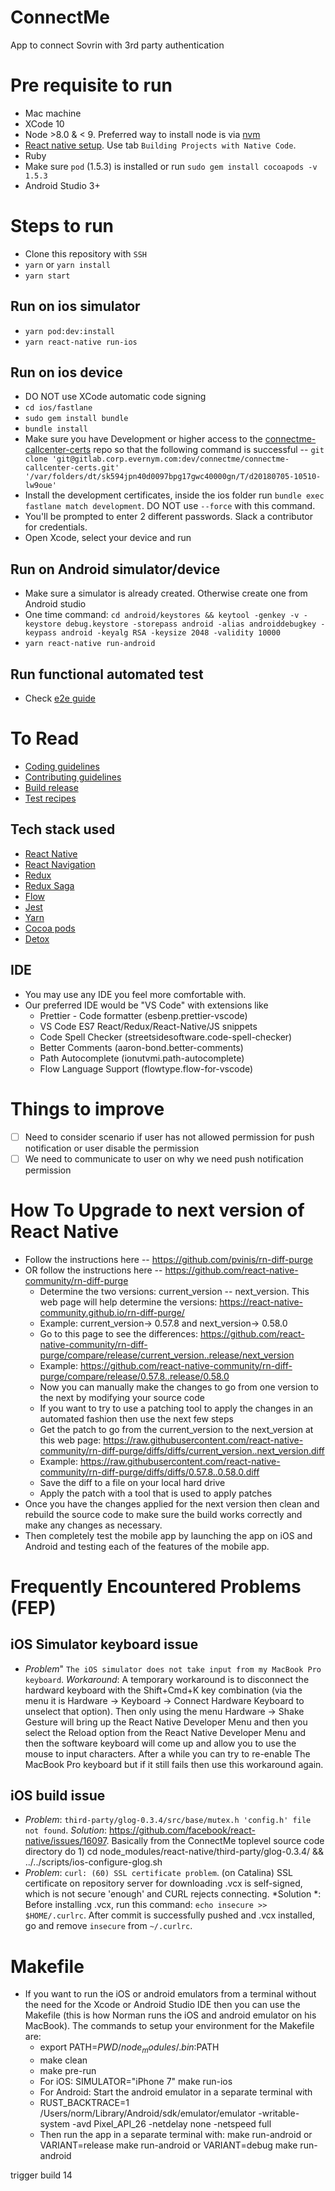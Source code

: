 # ConnectMe
App to connect Sovrin with 3rd party authentication

# Pre requisite to run

- Mac machine
- XCode 10
- Node >8.0 & < 9. Preferred way to install node is via [nvm](https://www.sitepoint.com/quick-tip-multiple-versions-node-nvm/)
- [React native setup](http://facebook.github.io/react-native/docs/getting-started.html). Use tab `Building Projects with Native Code`.
- Ruby
- Make sure `pod` (1.5.3) is installed or run `sudo gem install cocoapods -v 1.5.3`
- Android Studio 3+

# Steps to run

- Clone this repository with `SSH`
- `yarn` or `yarn install`
- `yarn start`

## Run on ios simulator
- `yarn pod:dev:install`
- `yarn react-native run-ios`

## Run on ios device
- DO NOT use XCode automatic code signing
- `cd ios/fastlane`
- `sudo gem install bundle`
- `bundle install`
- Make sure you have Development or higher access to the [connectme-callcenter-certs](https://gitlab.corp.evernym.com/dev/connectme/connectme-callcenter-certs/-/project_members) repo so that the following command is successful --
`git clone 'git@gitlab.corp.evernym.com:dev/connectme/connectme-callcenter-certs.git' '/var/folders/dt/sk594jpn40d0097bpg17gwc40000gn/T/d20180705-10510-lw9oue'`
- Install the development certificates, inside the ios folder run `bundle exec fastlane match development`. DO NOT use `--force` with this command.
- You'll be prompted to enter 2 different passwords. Slack a contributor for credentials.
- Open Xcode, select your device and run

## Run on Android simulator/device
- Make sure a simulator is already created. Otherwise create one from Android studio
- One time command: `cd android/keystores && keytool -genkey -v -keystore debug.keystore -storepass android -alias androiddebugkey -keypass android -keyalg RSA -keysize 2048 -validity 10000`
- `yarn react-native run-android`

## Run functional automated test

- Check [e2e guide](./e2e/README.md)

# To Read

- [Coding guidelines](./docs/CODING_GUIDELINES.md)
- [Contributing guidelines](./docs/CONTRIBUTING_GUIDELINES.MD)
- [Build release](./docs/RELEASE_BUILDS.md)
- [Test recipes](./docs/TEST_RECIPES.md)

## Tech stack used

- [React Native](https://facebook.github.io/react-native/)
- [React Navigation](http://reactnavigation.org)
- [Redux](http://redux.js.org)
- [Redux Saga](https://redux-saga.js.org)
- [Flow](http://flow.org/)
- [Jest](https://facebook.github.io/jest/)
- [Yarn](http://yarnpkg.com)
- [Cocoa pods](http://cocoadocs.org)
- [Detox](https://github.com/wix/Detox)

## IDE
- You may use any IDE you feel more comfortable with.
- Our preferred IDE would be "VS Code" with extensions like
  - Prettier - Code formatter (esbenp.prettier-vscode)
  - VS Code ES7 React/Redux/React-Native/JS snippets
  - Code Spell Checker (streetsidesoftware.code-spell-checker)
  - Better Comments (aaron-bond.better-comments)
  - Path Autocomplete (ionutvmi.path-autocomplete)
  - Flow Language Support (flowtype.flow-for-vscode)

# Things to improve

- [ ] Need to consider scenario if user has not allowed permission for push notification or user disable the permission
- [ ] We need to communicate to user on why we need push notification permission

# How To Upgrade to next version of React Native
- Follow the instructions here -- https://github.com/pvinis/rn-diff-purge
- OR follow the instructions here -- https://github.com/react-native-community/rn-diff-purge
  - Determine the two versions: current_version -- next_version.
  This web page will help determine the versions: https://react-native-community.github.io/rn-diff-purge/
  - Example: current_version-> 0.57.8 and next_version-> 0.58.0
  - Go to this page to see the differences:
  https://github.com/react-native-community/rn-diff-purge/compare/release/current_version..release/next_version
  - Example: https://github.com/react-native-community/rn-diff-purge/compare/release/0.57.8..release/0.58.0
  - Now you can manually make the changes to go from one version to the next by modifying your source code
  - If you want to try to use a patching tool to apply the changes in an automated fashion then use the next few steps
  - Get the patch to go from the current_version to the next_version at this web page:
  https://raw.githubusercontent.com/react-native-community/rn-diff-purge/diffs/diffs/current_version..next_version.diff
  - Example: https://raw.githubusercontent.com/react-native-community/rn-diff-purge/diffs/diffs/0.57.8..0.58.0.diff
  - Save the diff to a file on your local hard drive
  - Apply the patch with a tool that is used to apply patches
- Once you have the changes applied for the next version then clean and rebuild the source code
  to make sure the build works correctly and make any changes as necessary.
- Then completely test the mobile app by launching the app on iOS and Android and testing
  each of the features of the mobile app.

# Frequently Encountered Problems (FEP)

## iOS Simulator keyboard issue

- *Problem*" `The iOS simulator does not take input from my MacBook Pro keyboard`. *Workaround*: A temporary workaround is to disconnect the hardward keyboard with the Shift+Cmd+K key combination (via the menu it is Hardware -> Keyboard -> Connect Hardware Keyboard to unselect that option). Then only using the menu Hardware -> Shake Gesture will bring up the React Native Developer Menu and then you select the Reload option from the React Native Developer Menu and then the software keyboard will come up and allow you to use the mouse to input characters. After a while you can try to re-enable The MacBook Pro keyboard but if it still fails then use this workaround again.

## iOS build issue

- *Problem*: `third-party/glog-0.3.4/src/base/mutex.h 'config.h' file not found`. *Solution*: https://github.com/facebook/react-native/issues/16097. Basically from the ConnectMe toplevel source code directory do 1) cd node_modules/react-native/third-party/glog-0.3.4/ && ../../scripts/ios-configure-glog.sh
- *Problem*: `curl: (60) SSL certificate problem`. (on Catalina) SSL certificate on repository server for downloading .vcx is self-signed, which is not secure 'enough' and CURL rejects connecting. *Solution
  *: Before installing .vcx, run this command: `echo insecure >> $HOME/.curlrc`. After commit is successfully pushed and .vcx installed, go and remove `insecure` from `~/.curlrc`.

# Makefile
- If you want to run the iOS or android emulators from a terminal without the need for
the Xcode or Android Studio IDE then you can use the Makefile (this is how Norman runs
the iOS and android emulator on his MacBook). The commands to setup
your environment for the Makefile are:
  - export PATH=$PWD/node_modules/.bin:$PATH
  - make clean
  - make pre-run
  - For iOS: SIMULATOR="iPhone 7" make run-ios
  - For Android: Start the android emulator in a separate terminal with
  - RUST_BACKTRACE=1 /Users/norm/Library/Android/sdk/emulator/emulator -writable-system -avd Pixel_API_26 -netdelay none -netspeed full
  - Then run the app in a separate terminal with: make run-android or VARIANT=release make run-android or VARIANT=debug make run-android

trigger build 14
